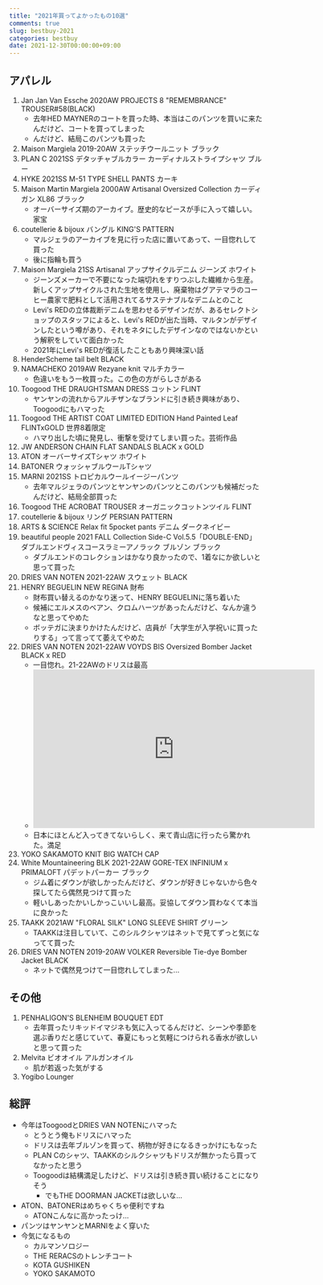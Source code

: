 ```yaml
---
title: "2021年買ってよかったもの10選"
comments: true
slug: bestbuy-2021
categories: bestbuy
date: 2021-12-30T00:00:00+09:00
---
```


## アパレル

1. Jan Jan Van Essche 2020AW PROJECTS 8 "REMEMBRANCE" TROUSER#58(BLACK)
    - 去年HED MAYNERのコートを買った時、本当はこのパンツを買いに来たんだけど、コートを買ってしまった
    - んだけど、結局このパンツも買った
1. Maison Margiela 2019-20AW ステッチウールニット ブラック
1. PLAN C 2021SS デタッチャブルカラー カーディナルストライプシャツ ブルー
1. HYKE 2021SS M-51 TYPE SHELL PANTS カーキ
1. Maison Martin Margiela 2000AW Artisanal Oversized Collection カーディガン XL86 ブラック
    - オーバーサイズ期のアーカイブ。歴史的なピースが手に入って嬉しい。家宝
1. coutellerie & bijoux バングル KING'S PATTERN
    - マルジェラのアーカイブを見に行った店に置いてあって、一目惚れして買った
    - 後に指輪も買う
1. Maison Margiela 21SS Artisanal アップサイクルデニム ジーンズ ホワイト
    - ジーンズメーカーで不要になった端切れをすりつぶした繊維から生産。新しくアップサイクルされた生地を使用し、廃棄物はグアテマラのコーヒー農家で肥料として活用されてるサステナブルなデニムとのこと
    - Levi's REDの立体裁断デニムを思わせるデザインだが、あるセレクトショップのスタッフによると、Levi's REDが出た当時、マルタンがデザインしたという噂があり、それをネタにしたデザインなのではないかという解釈をしていて面白かった
    - 2021年にLevi's REDが復活したこともあり興味深い話
1. HenderScheme tail belt BLACK
1. NAMACHEKO 2019AW Rezyane knit マルチカラー
    - 色違いをもう一枚買った。この色の方がらしさがある
1. Toogood THE DRAUGHTSMAN DRESS コットン FLINT
    - ヤンヤンの流れからアルチザンなブランドに引き続き興味があり、Toogoodにもハマった
1. Toogood THE ARTIST COAT LIMITED EDITION Hand Painted Leaf FLINTxGOLD 世界8着限定
    - ハマり出した頃に発見し、衝撃を受けてしまい買った。芸術作品
1. JW ANDERSON CHAIN FLAT SANDALS BLACK x GOLD
1. ATON オーバーサイズTシャツ ホワイト
1. BATONER ウォッシャブルウールTシャツ
1. MARNI 2021SS トロピカルウールイージーパンツ
    - 去年マルジェラのパンツとヤンヤンのパンツとこのパンツも候補だったんだけど、結局全部買った
1. Toogood THE ACROBAT TROUSER オーガニックコットンツイル FLINT
1. coutellerie & bijoux リング PERSIAN PATTERN
1. ARTS & SCIENCE Relax fit 5pocket pants デニム ダークネイビー
1. beautiful people 2021 FALL Collection Side-C Vol.5.5「DOUBLE-END」 ダブルエンドヴィスコースラミーアノラック ブルゾン ブラック
    - ダブルエンドのコレクションはかなり良かったので、1着なにか欲しいと思って買った
1. DRIES VAN NOTEN 2021-22AW スウェット BLACK
1. HENRY BEGUELIN NEW REGINA 財布
    - 財布買い替えるのかなり迷って、HENRY BEGUELINに落ち着いた
    - 候補にエルメスのベアン、クロムハーツがあったんだけど、なんか違うなと思ってやめた
    - ボッテガに決まりかけたんだけど、店員が「大学生が入学祝いに買ったりする」って言ってて萎えてやめた
1. DRIES VAN NOTEN 2021-22AW VOYDS BIS Oversized Bomber Jacket BLACK x RED
    - 一目惚れ。21-22AWのドリスは最高
    - <iframe width="560" height="315" src="https://www.youtube-nocookie.com/embed/3WUDjdGG86s?controls=0" title="YouTube video player" frameborder="0" allow="accelerometer; autoplay; clipboard-write; encrypted-media; gyroscope; picture-in-picture" allowfullscreen></iframe>
    - 日本にほとんど入ってきてないらしく、来て青山店に行ったら驚かれた。満足
1. YOKO SAKAMOTO KNIT BIG WATCH CAP
1. White Mountaineering BLK 2021-22AW GORE-TEX INFINIUM x PRIMALOFT パデットパーカー ブラック
    - ジム着にダウンが欲しかったんだけど、ダウンが好きじゃないから色々探してたら偶然見つけて買った
    - 軽いしあったかいしかっこいいし最高。妥協してダウン買わなくて本当に良かった
1. TAAKK 2021AW "FLORAL SILK" LONG SLEEVE SHIRT グリーン
    - TAAKKは注目していて、このシルクシャツはネットで見てずっと気になってて買った
1. DRIES VAN NOTEN 2019-20AW VOLKER Reversible Tie-dye Bomber Jacket BLACK
    - ネットで偶然見つけて一目惚れしてしまった...

## その他

1. PENHALIGON'S BLENHEIM BOUQUET EDT
    - 去年買ったリキッドイマジネも気に入ってるんだけど、シーンや季節を選ぶ香りだと感じていて、春夏にもっと気軽につけられる香水が欲しいと思って買った
1. Melvita ビオオイル アルガンオイル
    - 肌が若返った気がする
1. Yogibo Lounger

## 総評

- 今年はToogoodとDRIES VAN NOTENにハマった
    - とうとう俺もドリスにハマった
    - ドリスは去年ブルゾンを買って、柄物が好きになるきっかけにもなった
    - PLAN Cのシャツ、TAAKKのシルクシャツもドリスが無かったら買ってなかったと思う
    - Toogoodは結構満足したけど、ドリスは引き続き買い続けることになりそう
        - でもTHE DOORMAN JACKETは欲しいな...
- ATON、BATONERはめちゃくちゃ便利ですね
    - ATONこんなに高かったっけ...
- パンツはヤンヤンとMARNIをよく穿いた
- 今気になるもの
    - カルマンソロジー
    - THE RERACSのトレンチコート
    - KOTA GUSHIKEN
    - YOKO SAKAMOTO
